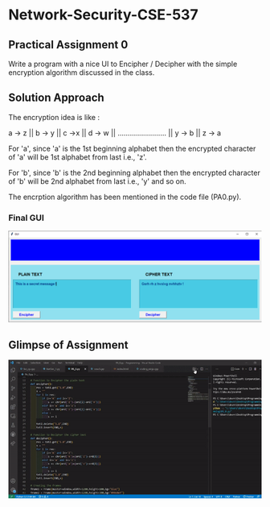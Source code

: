 # Network-Security-CSE-537

## Practical Assignment 0

Write a program with a nice UI to Encipher / Decipher with the simple encryption algorithm discussed in the class.

## Solution Approach

The encryption idea is like :

a -> z || b -> y || c ->x || d -> w || ........................ || y -> b || z -> a

For 'a', since 'a' is the 1st beginning alphabet then the encrypted character of 'a' will be 1st alphabet from last i.e., 'z'.

For 'b', since 'b' is the 2nd beginning alphabet then the encrypted character of 'b' will be 2nd alphabet from last i.e., 'y' and so on.

The encrption algorithm has been mentioned in the code file (PA0.py). 

### Final GUI 

<img src="./images/PA0.png" width="1000" > 

## Glimpse of Assignment 

<img src="./images/PA0.gif" width="1000" > 
